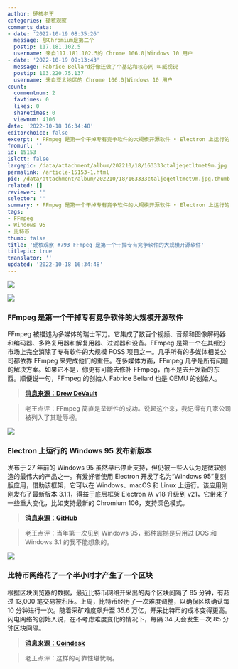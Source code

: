 ```yaml
---
author: 硬核老王
categories: 硬核观察
comments_data:
- date: '2022-10-19 08:35:26'
  message: 那Chromium是第二个
  postip: 117.181.102.5
  username: 来自117.181.102.5的 Chrome 106.0|Windows 10 用户
- date: '2022-10-19 09:13:43'
  message: Fabrice Bellard好像还做了个基站和核心网 叫威视锐
  postip: 103.220.75.137
  username: 来自亚太地区的 Chrome 106.0|Windows 10 用户
count:
  commentnum: 2
  favtimes: 0
  likes: 0
  sharetimes: 0
  viewnum: 4106
date: '2022-10-18 16:34:48'
editorchoice: false
excerpt: • FFmpeg 是第一个干掉专有竞争软件的大规模开源软件 • Electron 上运行的 Windows 95 发布新版本 • 比特币网络花了一个半小时才产生了一个区块
fromurl: ''
id: 15153
islctt: false
largepic: /data/attachment/album/202210/18/163333ctaljeqetltmet9m.jpg
permalink: /article-15153-1.html
pic: /data/attachment/album/202210/18/163333ctaljeqetltmet9m.jpg.thumb.jpg
related: []
reviewer: ''
selector: ''
summary: • FFmpeg 是第一个干掉专有竞争软件的大规模开源软件 • Electron 上运行的 Windows 95 发布新版本 • 比特币网络花了一个半小时才产生了一个区块
tags:
- FFmpeg
- Windows 95
- 比特币
thumb: false
title: '硬核观察 #793 FFmpeg 是第一个干掉专有竞争软件的大规模开源软件'
titlepic: true
translator: ''
updated: '2022-10-18 16:34:48'
---
```


![](/data/attachment/album/202210/18/163333ctaljeqetltmet9m.jpg)


![](/data/attachment/album/202210/18/163339upz6cbs0sf55b75c.jpg)


### FFmpeg 是第一个干掉专有竞争软件的大规模开源软件


FFmpeg 被描述为多媒体的瑞士军刀。它集成了数百个视频、音频和图像解码器和编码器、多路复用器和解复用器、过滤器和设备。FFmpeg 是第一个在其细分市场上完全消除了专有软件的大规模 FOSS 项目之一。几乎所有的多媒体相关公司都依靠 FFmpeg 来完成他们的重任。在多媒体方面，FFmpeg 几乎是所有问题的解决方案。如果它不是，你更有可能去修补 FFmpeg，而不是去开发新的东西。顺便说一句，FFmpeg 的创始人 Fabrice Bellard 也是 QEMU 的创始人。



> 
> **[消息来源：Drew DeVault](https://drewdevault.com/2022/10/12/In-praise-of-ffmpeg.html)**
> 
> 
> 



> 
> 老王点评：FFmpeg 简直是垄断性的成功。说起这个来，我记得有几家公司被列入了其耻辱榜。
> 
> 
> 


![](/data/attachment/album/202210/18/163351h4ryjjr3yym444uu.gif)


### Electron 上运行的 Windows 95 发布新版本


发布于 27 年前的 Windows 95 虽然早已停止支持，但仍被一些人认为是微软创造的最伟大的产品之一。有爱好者使用 Electron 开发了名为“Windows 95”复刻版应用，借助该框架，它可以在 Windows、macOS 和 Linux 上运行。该应用刚刚发布了最新版本 3.1.1，得益于底层框架 Electron 从 v18 升级到 v21，它带来了一些重大变化，比如支持最新的 Chromium 106，支持深色模式。



> 
> **[消息来源：GitHub](https://github.com/felixrieseberg/windows95/releases/tag/v3.1.1)**
> 
> 
> 



> 
> 老王点评：当年第一次见到 Windows 95，那种震撼是只用过 DOS 和 Windows 3.1 的我不能想象的。
> 
> 
> 


![](/data/attachment/album/202210/18/163410dmosb4m5lnclofur.jpg)


### 比特币网络花了一个半小时才产生了一个区块


根据区块浏览器的数据，最近比特币网络开采出的两个区块间隔了 85 分钟，有超过 13,000 笔交易被积压。上周，比特币经历了一次难度调整，以确保区块确认每 10 分钟进行一次。随着采矿难度飙升至 35.6 万亿，开采比特币的成本变得更高。闪电网络的创始人说，在不考虑难度变化的情况下，每隔 34 天会发生一次 85 分钟区块间隔。



> 
> **[消息来源：Coindesk](https://www.coindesk.com/business/2022/10/17/bitcoin-fails-to-produce-1-block-for-over-an-hour/)**
> 
> 
> 



> 
> 老王点评：这样的可靠性堪忧啊。
> 
> 
>